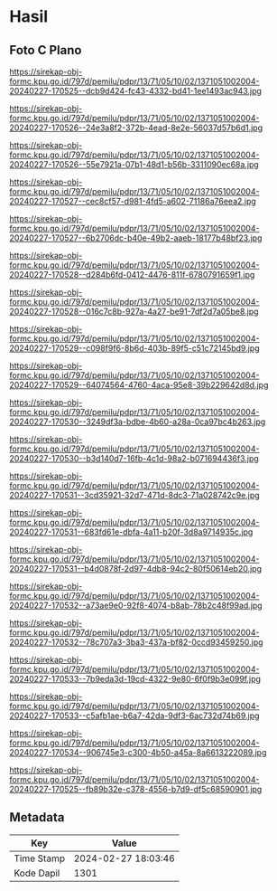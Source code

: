 # Hasil

## Foto C Plano

https://sirekap-obj-formc.kpu.go.id/797d/pemilu/pdpr/13/71/05/10/02/1371051002004-20240227-170525--dcb9d424-fc43-4332-bd41-1ee1493ac943.jpg

https://sirekap-obj-formc.kpu.go.id/797d/pemilu/pdpr/13/71/05/10/02/1371051002004-20240227-170526--24e3a8f2-372b-4ead-8e2e-56037d57b6d1.jpg

https://sirekap-obj-formc.kpu.go.id/797d/pemilu/pdpr/13/71/05/10/02/1371051002004-20240227-170526--55e7921a-07b1-48d1-b56b-3311090ec68a.jpg

https://sirekap-obj-formc.kpu.go.id/797d/pemilu/pdpr/13/71/05/10/02/1371051002004-20240227-170527--cec8cf57-d981-4fd5-a602-71186a76eea2.jpg

https://sirekap-obj-formc.kpu.go.id/797d/pemilu/pdpr/13/71/05/10/02/1371051002004-20240227-170527--6b2706dc-b40e-49b2-aaeb-18177b48bf23.jpg

https://sirekap-obj-formc.kpu.go.id/797d/pemilu/pdpr/13/71/05/10/02/1371051002004-20240227-170528--d284b6fd-0412-4476-811f-6780791659f1.jpg

https://sirekap-obj-formc.kpu.go.id/797d/pemilu/pdpr/13/71/05/10/02/1371051002004-20240227-170528--016c7c8b-927a-4a27-be91-7df2d7a05be8.jpg

https://sirekap-obj-formc.kpu.go.id/797d/pemilu/pdpr/13/71/05/10/02/1371051002004-20240227-170529--c098f9f6-8b6d-403b-89f5-c51c72145bd9.jpg

https://sirekap-obj-formc.kpu.go.id/797d/pemilu/pdpr/13/71/05/10/02/1371051002004-20240227-170529--64074564-4760-4aca-95e8-39b229642d8d.jpg

https://sirekap-obj-formc.kpu.go.id/797d/pemilu/pdpr/13/71/05/10/02/1371051002004-20240227-170530--3249df3a-bdbe-4b60-a28a-0ca97bc4b263.jpg

https://sirekap-obj-formc.kpu.go.id/797d/pemilu/pdpr/13/71/05/10/02/1371051002004-20240227-170530--b3d140d7-16fb-4c1d-98a2-b071694436f3.jpg

https://sirekap-obj-formc.kpu.go.id/797d/pemilu/pdpr/13/71/05/10/02/1371051002004-20240227-170531--3cd35921-32d7-471d-8dc3-71a028742c9e.jpg

https://sirekap-obj-formc.kpu.go.id/797d/pemilu/pdpr/13/71/05/10/02/1371051002004-20240227-170531--683fd61e-dbfa-4a11-b20f-3d8a9714935c.jpg

https://sirekap-obj-formc.kpu.go.id/797d/pemilu/pdpr/13/71/05/10/02/1371051002004-20240227-170531--b4d0878f-2d97-4db8-94c2-80f50614eb20.jpg

https://sirekap-obj-formc.kpu.go.id/797d/pemilu/pdpr/13/71/05/10/02/1371051002004-20240227-170532--a73ae9e0-92f8-4074-b8ab-78b2c48f99ad.jpg

https://sirekap-obj-formc.kpu.go.id/797d/pemilu/pdpr/13/71/05/10/02/1371051002004-20240227-170532--78c707a3-3ba3-437a-bf82-0ccd93459250.jpg

https://sirekap-obj-formc.kpu.go.id/797d/pemilu/pdpr/13/71/05/10/02/1371051002004-20240227-170533--7b9eda3d-19cd-4322-9e80-6f0f9b3e099f.jpg

https://sirekap-obj-formc.kpu.go.id/797d/pemilu/pdpr/13/71/05/10/02/1371051002004-20240227-170533--c5afb1ae-b6a7-42da-9df3-6ac732d74b69.jpg

https://sirekap-obj-formc.kpu.go.id/797d/pemilu/pdpr/13/71/05/10/02/1371051002004-20240227-170534--906745e3-c300-4b50-a45a-8a6613222089.jpg

https://sirekap-obj-formc.kpu.go.id/797d/pemilu/pdpr/13/71/05/10/02/1371051002004-20240227-170525--fb89b32e-c378-4556-b7d9-df5c68590901.jpg


## Metadata

| Key        | Value               |
| ---------- | ------------------- |
| Time Stamp | 2024-02-27 18:03:46 |
| Kode Dapil | 1301                |



